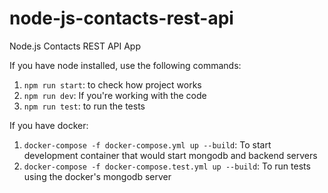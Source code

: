 # node-js-contacts-rest-api
Node.js Contacts REST API App

If you have node installed, use the following commands:
1. `npm run start`: to check how project works
2. `npm run dev`: If you're working with the code
3. `npm run test`: to run the tests

If you have docker:
1. `docker-compose -f docker-compose.yml up --build`: To start development container that would start mongodb and backend servers
2. `docker-compose -f docker-compose.test.yml up --build`: To run tests using the docker's mongodb server
